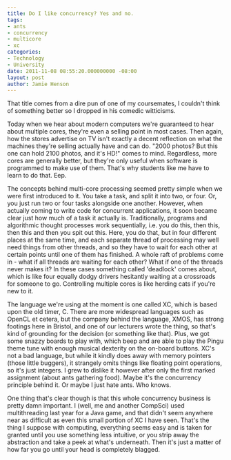 ```yaml
---
title: Do I like concurrency? Yes and no.
tags:
- ants
- concurrency
- multicore
- xc
categories:
- Technology
- University
date: 2011-11-08 08:55:20.000000000 -08:00
layout: post
author: Jamie Henson
---
```


That title comes from a dire pun of one of my coursemates, I couldn't think of something better so I dropped in his comedic witticisms.

Today when we hear about modern computers we're guaranteed to hear about multiple cores, they're even a selling point in most cases. Then again, how the stores advertise on TV isn't exactly a decent reflection on what the machines they're selling actually have and can do. "2000 photos? But this one can hold 2100 photos, and it's HD!" comes to mind. Regardless, more cores are generally better, but they're only useful when software is programmed to make use of them. That's why students like me have to learn to do that. Eep.

<!-- more -->

The concepts behind multi-core processing seemed pretty simple when we were first introduced to it. You take a task, and split it into two, or four. Or, you just run two or four tasks alongside one another. However, when actually coming to write code for concurrent applications, it soon became clear just how much of a task it actually is. Traditionally, programs and algorithmic thought processes work sequentially, i.e. you do this, then this, then this and then you spit out this. Here, you do that, but in four different places at the same time, and each separate thread of processing may well need things from other threads, and so they have to wait for each other at certain points until one of them has finished. A whole raft of problems come in - what if all threads are waiting for each other? What if one of the threads never makes it? In these cases something called 'deadlock' comes about, which is like four equally dodgy drivers hesitantly waiting at a crossroads for someone to go. Controlling multiple cores is like herding cats if you're new to it.

The language we're using at the moment is one called XC, which is based upon the old timer, C. There are more widespread languages such as OpenCL et cetera, but the company behind the language, XMOS, has strong footings here in Bristol, and one of our lecturers wrote the thing, so that's kind of grounding for the decision (or something like that). Plus, we got some snazzy boards to play with, which beep and are able to play the Pingu theme tune with enough musical dexterity on the on-board buttons. XC's not a bad language, but while it kindly does away with memory pointers (those little buggers), it strangely omits things like floating point operations, so it's just integers. I grew to dislike it however after only the first marked assignment (about ants gathering food). Maybe it's the concurrency principle behind it. Or maybe I just hate ants. Who knows.

One thing that's clear though is that this whole concurrency business is pretty damn important. I (well, me and another CompSci) used multithreading last year for a Java game, and that didn't seem anywhere near as difficult as even this small portion of XC I have seen. That's the thing I suppose with computing, everything seems easy and is taken for granted until you use something less intuitive, or you strip away the abstraction and take a peek at what's underneath. Then it's just a matter of how far you go until your head is completely blagged.